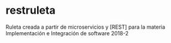 # restruleta
Ruleta creada a partir de microservicios y [REST] para la materia Implementación e Integración de software 2018-2

